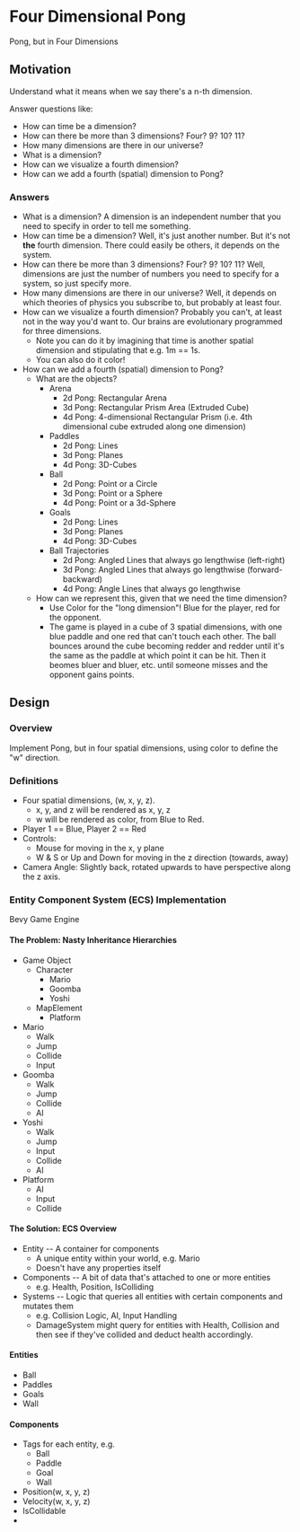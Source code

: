 # Four Dimensional Pong

Pong, but in Four Dimensions


## Motivation

Understand what it means when we say there's a n-th dimension.

Answer questions like:
* How can time be a dimension?
* How can there be more than 3 dimensions?  Four?  9?  10?  11?
* How many dimensions are there in our universe?
* What is a dimension?
* How can we visualize a fourth dimension?
* How can we add a fourth (spatial) dimension to Pong?


### Answers

* What is a dimension?  A dimension is an independent number that you need to specify in order to tell me something.  
* How can time be a dimension?  Well, it's just another number.  But it's not **the** fourth dimension.   There could easily be others, it depends on the system.  
* How can there be more than 3 dimensions?  Four?  9?  10?  11?  Well, dimensions are just the number of numbers you need to specify for a system, so just specify more.
* How many dimensions are there in our universe?  Well, it depends on which theories of physics you subscribe to, but probably at least four.
* How can we visualize a fourth dimension?  Probably you can't, at least not in the way you'd want to.  Our brains are evolutionary programmed for three dimensions.  
    * Note you can do it by imagining that time is another spatial dimension and stipulating that e.g. 1m == 1s.  
    * You can also do it color!
* How can we add a fourth (spatial) dimension to Pong?  
    * What are the objects?
        * Arena
            * 2d Pong: Rectangular Arena
            * 3d Pong: Rectangular Prism Area (Extruded Cube)
            * 4d Pong: 4-dimensional Rectangular Prism (i.e. 4th dimensional cube extruded along one dimension)
        * Paddles
            * 2d Pong: Lines
            * 3d Pong: Planes
            * 4d Pong: 3D-Cubes
        * Ball
            * 2d Pong: Point or a Circle
            * 3d Pong: Point or a Sphere
            * 4d Pong: Point or a 3d-Sphere
        * Goals
            * 2d Pong: Lines
            * 3d Pong: Planes
            * 4d Pong: 3D-Cubes
        * Ball Trajectories
            * 2d Pong: Angled Lines that always go lengthwise (left-right)
            * 3d Pong: Angled Lines that always go lengthwise (forward-backward)
            * 4d Pong: Angle Lines that always go lengthwise
    * How can we represent this, given that we need the time dimension?  
        * Use Color for the "long dimension"!  Blue for the player, red for the opponent.
        * The game is played in a cube of 3 spatial dimensions, with one blue paddle and one red that can't touch each other.  The ball bounces around the cube becoming redder and redder until it's the same as the paddle at which point it can be hit.  Then it beomes bluer and bluer, etc. until someone misses and the opponent gains points.

## Design

### Overview

Implement Pong, but in four spatial dimensions, using color to define the "w" direction.  

### Definitions

* Four spatial dimensions, (w, x, y, z).  
    * x, y, and z will be rendered as x, y, z
    * w will be rendered as color, from Blue to Red.  
* Player 1 == Blue, Player 2 == Red
* Controls:
    * Mouse for moving in the x, y plane
    * W & S or Up and Down for moving in the z direction (towards, away)
* Camera Angle: Slightly back, rotated upwards to have perspective along the z axis.

### Entity Component System (ECS) Implementation

Bevy Game Engine

#### The Problem: Nasty Inheritance Hierarchies

* Game Object
    * Character
        * Mario
        * Goomba
        * Yoshi
    * MapElement
        * Platform
* Mario
    * Walk
    * Jump
    * Collide
    * Input
* Goomba
    * Walk
    * Jump
    * Collide
    * AI
* Yoshi
    * Walk
    * Jump
    * Input
    * Collide
    * AI
* Platform
    * AI
    * Input
    * Collide


#### The Solution: ECS Overview
* Entity -- A container for components
    * A unique entity within your world, e.g. Mario
    * Doesn't have any properties itself
* Components -- A bit of data that's attached to one or more entities
    * e.g. Health, Position, IsColliding
* Systems -- Logic that queries all entities with certain components and mutates them
    * e.g. Collision Logic, AI, Input Handling
    * DamageSystem might query for entities with Health, Collision and then see if they've collided and deduct health accordingly.

#### Entities
* Ball
* Paddles
* Goals
* Wall


#### Components
* Tags for each entity, e.g.
    * Ball
    * Paddle
    * Goal
    * Wall
* Position(w, x, y, z)
* Velocity(w, x, y, z)
* IsCollidable
* 